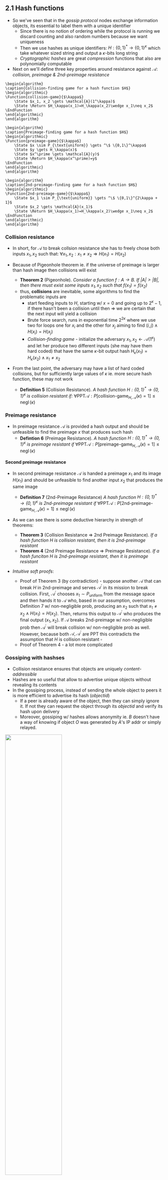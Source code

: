 ## 2.1 Hash functions
- So we've seen that in the *gossip protocol* nodes exchange information objects, its essential to label them with a unique identifier
    - Since there is no notion of ordering while the protocol is running we discard counting and also random numbers because we want uniqueness
    - Then we use hashes as unique identifiers: $H:\{0,1\}^\ast\rightarrow\{0,1\}^\kappa$ which take whatever sized string and output a $\kappa$-bits long string
    - *Cryptographic hashes* are great *compression* functions that also are polynomially computable
- Next on we'll define three key properties around resistance against $\mathcal{A}$: *collision, preimage & 2nd-preimage resistance*

```pseudo data-title-prefix="Algo"
\begin{algorithm}
\caption{Collision-finding game for a hash function $H$}
\begin{algorithmic}
\Function{collision-game}{$\kappa$}
    \State $x_1, x_2 \gets \mathcal{A}(1^\kappa)$
    \State \Return $H_\kappa(x_1)=H_\kappa(x_2)\wedge x_1\neq x_2$
\EndFunction
\end{algorithmic}
\end{algorithm}

\begin{algorithm}
\caption{Preimage-finding game for a hash function $H$}
\begin{algorithmic}
\Function{preimage-game}{$\kappa$}
    \State $x \sim P_{\text{uniform}} \gets ^\$ \{0,1\}^\kappa$
    \State $y \gets H_\kappa(x)$
    \State $x^\prime \gets \mathcal{A}(y)$
    \State \Return $H_\kappa(x^\prime)=y$
\EndFunction
\end{algorithmic}
\end{algorithm}

\begin{algorithm}
\caption{2nd-preimage-finding game for a hash function $H$}
\begin{algorithmic}
\Function{2nd-preimage-game}{$\kappa$}
    \State $x_1 \sim P_{\text{uniform}} \gets ^\$ \{0,1\}^{2\kappa + 1}$
    \State $x_2 \gets \mathcal{A}(x_1)$
    \State \Return $H_\kappa(x_1)=H_\kappa(x_2)\wedge x_1\neq x_2$
\EndFunction
\end{algorithmic}
\end{algorithm}
```

### Collision resistance
- In short, for $\mathcal{A}$ to break collsion resistance she has to freely chose both inputs $x_1,x_2$ such that: $\forall x_1,x_2:x_1\neq x_2\Rightarrow H(x_1)= H(x_2)$
- Because of Pigeonhole theorem ie. if the universe of preimage is larger than hash image then collisions will exist
    - **Theorem 2** (Pigeonhole). *Consider a function $f:A\rightarrow B$. If $|A|>|B|$, then there must exist some inputs $x_1, x_2$ such that $f(x_1)=f(x_2)$*
    - thus, **collisions** are inevitable, some algorithms to find the problematic inputs are
        - start feeding inputs to $H$, starting w/ $x=0$ and going up to $2^\kappa-1$, if there hasn't been a collision until then $\Rightarrow$ we are certain that the next input will yield a collision
        - Brute force search, runs in exponential time $2^{2\kappa}$ where we use two for loops one for $x_i$ and the other for $x_j$ aiming to find $(i,j)\wedge H(x_i)=H(x_j)$
        - *Collision-finding game* - initialize the adversary $x_1,x_2\leftarrow\mathcal{A}(1^\kappa)$ and let her produce two different inputs (she may have them hard coded) that have the same $\kappa$-bit output hash $H_\kappa(x_1)=H_\kappa(x_2)\wedge x_1\neq x_2$
        
- From the last point, the adversary may have a list of hard coded collisions, but for sufficiently large values of $\kappa$ ie. more secure hash function, these may not work
    - **Definition 5** (Collision Resistance). *A hash function $H:\{0,1\}^\ast\rightarrow\{0,1\}^\kappa$ is collision resistant if:* $\forall\text{PPT}\mathcal{A} : P[\operatorname{collision-game}_{H,\mathcal{A}}(\kappa)=1]\leq\operatorname{negl}(\kappa)$


### Preimage resistance
- In preimage resistance $\mathcal{A}$ is provided a hash output and should be unfeasible to find the preimage $x$ that produces such hash
    - **Defintion 6** (Preimage Resistance). *A hash function $H:\{0,1\}^\ast\rightarrow\{0,1\}^\kappa$ is preimage resistant if* $\forall\text{PPT}\mathcal{A}: P[\operatorname{preimage-game}_{H,\mathcal{A}}(\kappa)=1]\leq\operatorname{negl}(\kappa)$
    
#### Second preimage resistance
- In second preimage resistance $\mathcal{A}$ is handed a preimage $x_1$ and its image $H(x_1)$ and should be unfeasible to find another input $x_2$ that produces the same image
    - **Definition 7** (2nd-Preimage Resistance) *A hash function $H:\{0,1\}^\ast\rightarrow\{0,1\}^\kappa$ is 2nd-preimage resistant if* $\forall\text{PPT}\mathcal{A}: P[\operatorname{2nd-preimage-game}_{H,\mathcal{A}}(\kappa)=1]\leq\operatorname{negl}(\kappa)$

- As we can see there is some deductive hierarchy in strength of theorems:
    - **Theorem 3** (Collision Resistance $\Rightarrow$ 2nd Preimage Resistance). *If a hash function $H$ is collision resistant, then it is 2nd-preimage resistant*
    - **Theorem 4** (2nd Preimage Resistance $\Rightarrow$ Preimage Resistance). *If a hash funciton $H$ is 2nd-preimage resistant, then it is preimage resistant*
    
- *Intuitive soft proofs*:
    - Proof of Theorem 3 (by contradiction) - suppose another $\mathcal{A}$ that can break $H$ in 2nd-preimage and serves $\mathcal{A}^\prime$ in its mission to break collision. First, $\mathcal{A}^\prime$ chooses $x_1\sim P_\text{uniform}$ from the message space and then hands it to $\mathcal{A}$ who, based in our assumption, overcomes Definition 7 w/ non-negligible prob, producing an $x_2$ such that $x_1\neq x_2 \wedge H(x_1)=H(x_2)$. Then, returns this output to $\mathcal{A}^\prime$ who produces the final output $(x_1,x_2)$. If $\mathcal{A}$ breaks 2nd-preimage w/ non-negligible prob then $\mathcal{A}^\prime$ will break collision w/ non-negligible prob as well. However, because both $\mathcal{A},\mathcal{A}^\prime$ are PPT this contradicts the assumption that $H$ is collision resistant $\square$
    - Proof of Theorem 4 - a lot more complicated

    
### Gossiping with hashses
- Collision resistance ensures that objects are uniquely *content-addressible*
- Hashes are so useful that allow to advertise unique objects without revealing its contents
- In the gossiping process, instead of sending the whole object to peers it is more efficient to advertise its hash (*objectid*)
    - If a peer is already aware of the object, then they can simply ignore it. If not they can request the object through its *objectid* and verify its hash upon delivery
    - Moreover, gossiping w/ hashes allows anonymity ie. $B$ doesn't have a way of knowing if object $O$ was generated by $A$'s IP addr or simply relayed.

<img src="Learning/images/blockchain/ch021-gossiping-hashes.png" width="60%">


### Hash security 
- Because collision resistance is the stronger resistance proof its the only requisite to call a hash function *cryptographically secure*
    - **Definition 8** (Secure Hash Function). *A hash function $\{0,1\}^\ast\rightarrow\{0,1\}^\kappa$ is secure if there is a negligible function $\operatorname{negl}$ such that:* $\forall\text{PPT}\mathcal{A}: P[\text{collision-game}_{H,\mathcal{A}}=1]\leq\operatorname{negl}(\kappa)$
    
## 2.2 Signatures
- Signatures are used to prove to the rest of the network that a balance transfer was really authorized by the sender. Signatures are part of a *cryptographic scheme*, which is a protocol used to achieve certain security objectives

### Public key cryptograpy
- Lets state the distinction between identity in legacy and blockchain systems
    - *Legacy* - identity is tied to a person as info in the government's database and has a correspondent physical card (passport) that is accepted
    - *Blockchain* - identity can be *pseudonymous* and an actor can have multiple ones. Idenity is a tuple of a private $sk$ and public key $pk$
        - for any identity there is a tuple of uniquely related $sk$ and $pk$ 
        - given a private key, it is easy to get the respective public key. Given a public key, it is hard to get the respective private key

### Unforgeability
- A special algorithm $\operatorname{Gen}(1^\kappa)$ creates the key pair $(sk,pk)$ which are $\kappa$-bits long strings each
- A function $\operatorname{Sig}(sk, m)=\sigma$ can create unique signatures from a private key $sk$: a particular signature $\sigma$ is related to a particular message $m$ (a different message $m^\prime$ is associated w/ a different signature $\sigma^\prime$)
    - A receiver of message $m$ can invoke a boolean function $\operatorname{Ver}(pk, m, \sigma)$ to check the veracity of the message and if was truly produced by the sender (whose pub key is $pk$)
    - **Definition 9** (Signature Correctness). *Consider a signature scheme $(\operatorname{Gen}, \operatorname{Sig}, \operatorname{Ver})$. The scheme is correct if for any key pair $(pk,sk)$ generated by invoking $\operatorname{Gen}$, and $\forall m$ it holds that $\operatorname{Ver}(pk,m,\operatorname{Sig}(sk,m))=\text{true}$*
- **Forgery** is when the adversary succeeds in breaking the cryptographic scheme. Lets describe scenarios w/ (incremental) power 
    - Invoke $\operatorname{Gen}$ blindly, only knowing $pk$ and trying to decipher $sk^\mathcal{A}=sk$
    - Inspect previous messages $m$ signed by $(pk, sk)$ to try to decipher $sk^\mathcal{A}=sk$
    - Make the honest party sign adversary-produced-messages $m^\mathcal{A}$ in conjunction to the two above to try to decipher $sk^\mathcal{A}=sk$

```pseudo
\begin{algorithm}
\caption{Existential forgery game for signature scheme $(\operatorname{Gen},\operatorname{Sig}, \operatorname{Ver})$}
\begin{algorithmic}
\Function{existential-forgery-game}{$\kappa$}
    \State $(pk, sk) \gets \operatorname{Gen}(1^\kappa)$
    \State $M \gets \emptyset$
    \Function{O}{$m$}
        \State $M \gets M\cup\{m\}$
        \State \Return $\operatorname{Sig}(sk,m)$
    \EndFunction
    \State $m \notin M,\sigma \gets \mathcal{A}^\mathcal{O}(pk)$
    \State \Return $\operatorname{Ver}(pk,\sigma,m)\wedge m\notin M$
\EndFunction
\end{algorithmic}
\end{algorithm}
```


- Algo 9 shows the game that $\mathcal{A}$ needs to run in order to achieve forgery. a pair of keys are created upon invoking $\operatorname{Gen}$, then the (appendable) message set is initiated as empty. The closure function $\mathcal{O}$ is defined from within which appends messages to the message set $M$ and returns just a signature associated to a particular $m$. Next on, the adversary is initialized by having access only to the pub-key $pk$ and can query signatures (of messages but NOT the messages) from the oracle function $\mathcal{O}$ as many times as she wishes. When she thinks she is ready to give a shot at deciphering $m$ she can then check her try via $\operatorname{Ver}=\text{true}\mid \text{false}$
    - **Definition 10** (Secure signature scemes). *A signature scheme $(\operatorname{Gen}, \operatorname{Sig}, \operatorname{Ver})$ is called secure if there exists a negligible function $\operatorname{negl}$ such that*: $\forall\text{PPT}\mathcal{A}: P[\operatorname{existential-forgery}_{\operatorname{Gen},\operatorname{Sig}, \operatorname{Ver},\mathcal{A}}(\kappa)=1]< \operatorname{negl}(\kappa)$ 
    
### Applied signatures
- Signing the hash of a message is sufficient (rather than signing the entire message)
- One of the most used signature schemes is based in **elliptic curves** which define how public keys are structured and guarantees that is hard to calculate a private key based on its pub key
    - ie: `ECDSA`, `secp256k1`, `ed25519`
    - *note.-* we'll abbreviate keys/hashes as a 4 letter head and tail sepparated by lower dots and a full signature as head + middle chunk + tail, eg: 
        - private key $sk$: `1498...7d93`
        - pub key $pk$: `b7a3...4cde`
        - full signature $\sigma$: `6dd3...babf...4e08`
        <div style="background-color:rgb(181, 191, 226); padding:10px 0;font-family:monospace; font-family:monospace">
        <font color = "gray"># <strong>Example of ed25519 signature scheme</strong></font><br>
        Private key (32 bytes): b'1498b5467a63dffa2dc9d9e069caf075d16fc33fdd4c3b01bfadae6433767d93'<br>
        Public key (32 bytes):  b'b7a3c12dc0c8c748ab07525b701122b88bd78f600c76342d27f25e5f92444cde'<br>
        Signature (64 bytes): b'6dd355667fae4eb43c6e0ab92e870edb2de0a88cae12dbd8591507f584fe4912babff497f1b8edf9567d2483d54ddc6459bea7855281b7a246a609e3001a4e08'<br>
        </div>
- A seminal paper on cryptography: [Cryptographic hash-function basics: Definitions, implications, and separations for preimage resistance, second-preimage resistance, and collision resistance](https://eprint.iacr.org/2004/035.pdf).

